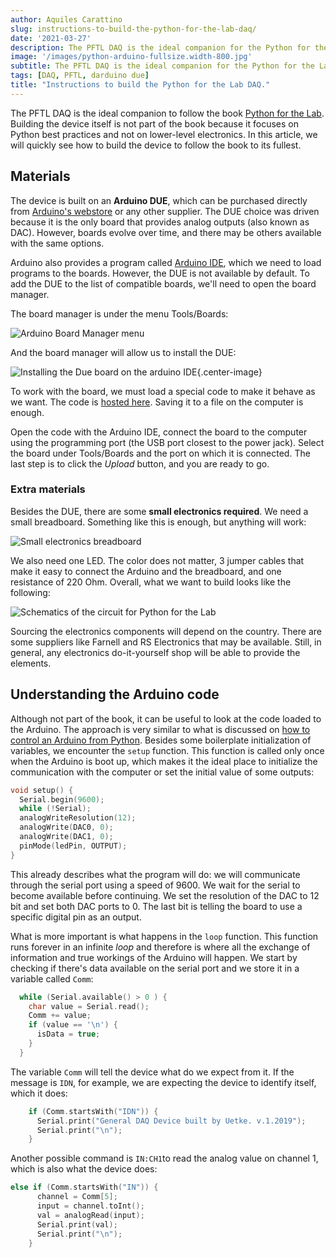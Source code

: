 ```yaml
---
author: Aquiles Carattino
slug: instructions-to-build-the-python-for-the-lab-daq/
date: '2021-03-27'
description: The PFTL DAQ is the ideal companion for the Python for the Lab book
image: '/images/python-arduino-fullsize.width-800.jpg'
subtitle: The PFTL DAQ is the ideal companion for the Python for the Lab book
tags: [DAQ, PFTL, darduino due]
title: "Instructions to build the Python for the Lab DAQ."
---
```

The PFTL DAQ is the ideal companion to follow the book [Python for the Lab](https://pythonforthelab.com/books/). Building the device itself is not part of the book because it focuses on Python best practices and not on lower-level electronics. In this article, we will quickly see how to build the device to follow the book to its fullest. 

## Materials
The device is built on an **Arduino DUE**, which can be purchased directly from [Arduino's webstore](https://store.arduino.cc/arduino-due) or any other supplier. The DUE choice was driven because it is the only board that provides analog outputs (also known as DAC). However, boards evolve over time, and there may be others available with the same options. 

Arduino also provides a program called [Arduino IDE](https://www.arduino.cc/en/software), which we need to load programs to the boards. However, the DUE is not available by default. To add the DUE to the list of compatible boards, we'll need to open the board manager. 

The board manager is under the menu Tools/Boards:

![Arduino Board Manager menu](/images/46_pftl_daq/arduino_boards.png)

And the board manager will allow us to install the DUE:

![Installing the Due board on the arduino IDE](/images/46_pftl_daq/arduino_board_manager.png){.center-image}

To work with the board, we must load a special code to make it behave as we want. The code is [hosted here](https://github.com/PFTL/pythonforthelab/blob/458cd588e7d593dca15b58db1ab189e68d718c6b/extras/arduino_firmware/arduino_firmware.ino). Saving it to a file on the computer is enough. 

Open the code with the Arduino IDE, connect the board to the computer using the programming port (the USB port closest to the power jack). Select the board under Tools/Boards and the port on which it is connected. The last step is to click the *Upload* button, and you are ready to go. 

### Extra materials
Besides the DUE, there are some **small electronics required**. We need a small breadboard. Something like this is enough, but anything will work:

![Small electronics breadboard](/images/46_pftl_daq/PC01771-40.jpg)

We also need one LED. The color does not matter, 3 jumper cables that make it easy to connect the Arduino and the breadboard, and one resistance of 220 Ohm. Overall, what we want to build looks like the following:

![Schematics of the circuit for Python for the Lab](/images/46_pftl_daq/PFTL_DAQ_Schematic_bb.png)

Sourcing the electronics components will depend on the country. There are some suppliers like Farnell and RS Electronics that may be available. Still, in general, any electronics do-it-yourself shop will be able to provide the elements. 

## Understanding the Arduino code
Although not part of the book, it can be useful to look at the code loaded to the Arduino. The approach is very similar to what is discussed on [how to control an Arduino from Python]({filename}39_use_arduino_with_python.md). Besides some boilerplate initialization of variables, we encounter the ``setup`` function. This function is called only once when the Arduino is boot up, which makes it the ideal place to initialize the communication with the computer or set the initial value of some outputs:

```c
void setup() {
  Serial.begin(9600);
  while (!Serial);
  analogWriteResolution(12);
  analogWrite(DAC0, 0);
  analogWrite(DAC1, 0);
  pinMode(ledPin, OUTPUT);
}
```

This already describes what the program will do: we will communicate through the serial port using a speed of 9600. We wait for the serial to become available before continuing. We set the resolution of the DAC to 12 bit and set both DAC ports to 0. The last bit is telling the board to use a specific digital pin as an output. 

What is more important is what happens in the ``loop`` function. This function runs forever in an infinite *loop* and therefore is where all the exchange of information and true workings of the Arduino will happen. We start by checking if there's data available on the serial port and we store it in a variable called ``Comm``:

```c
  while (Serial.available() > 0 ) {
    char value = Serial.read();
    Comm += value;
    if (value == '\n') {
      isData = true;
    }
  }
```

The variable ``Comm`` will tell the device what do we expect from it. If the message is ``IDN``, for example, we are expecting the device to identify itself, which it does:

```c
    if (Comm.startsWith("IDN")) {
      Serial.print("General DAQ Device built by Uetke. v.1.2019");
      Serial.print("\n");
    }
```

Another possible command is ``IN:CH1``to read the analog value on channel 1, which is also what the device does: 

```c
else if (Comm.startsWith("IN")) {
      channel = Comm[5];
      input = channel.toInt();
      val = analogRead(input);
      Serial.print(val);
      Serial.print("\n");
    }
```
